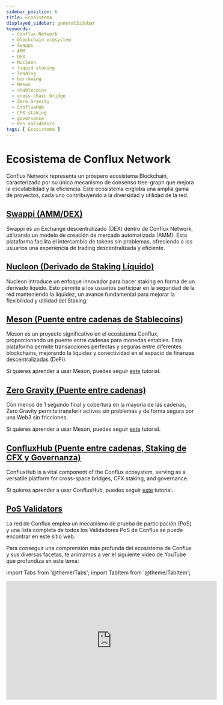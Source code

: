 ```yaml
---
sidebar_position: 6
title: Ecosistema
displayed_sidebar: generalSidebar
keywords:
  - Conflux Network
  - blockchain ecosystem
  - Swappi
  - AMM
  - DEX
  - Nucleon
  - liquid staking
  - lending
  - borrowing
  - Meson
  - stablecoins
  - cross-chain bridge
  - Zero Gravity
  - ConfluxHub
  - CFX staking
  - governance
  - PoS validators
tags: [ Ecosistema ]
---
```


# Ecosistema de Conflux Network

Conflux Network representa un próspero ecosistema Blockchain, caracterizado por su único mecanismo de consenso tree-graph que mejora la escalabilidad y la eficiencia. Este ecosistema engloba una amplia gama de proyectos, cada uno contribuyendo a la diversidad y utilidad de la red.

## [Swappi (AMM/DEX)](https://swappi.io/)

Swappi es un Exchange descentralizado (DEX) dentro de Conflux Network, utilizando un modelo de creación de mercado automatizada (AMM). Esta plataforma facilita el intercambio de tokens sin problemas, ofreciendo a los usuarios una experiencia de trading descentralizada y eficiente.

## [Nucleon (Derivado de Staking Líquido)](https://www.nucleon.space/)

Nucleon introduce un enfoque innovador para hacer staking en forma de un derivado líquido. Esto permite a los usuarios participar en la seguridad de la red manteniendo la liquidez, un avance fundamental para mejorar la flexibilidad y utilidad del Staking.

## [Meson (Puente entre cadenas de Stablecoins)](https://meson.fi/)

Meson es un proyecto significativo en el ecosistema Conflux, proporcionando un puente entre cadenas para monedas estables. Esta plataforma permite transacciones perfectas y seguras entre diferentes blockchains, mejorando la liquidez y conectividad en el espacio de finanzas descentralizadas (DeFi).

Si quieres aprender a usar Meson, puedes seguir [este](../tutorials/transferring-funds/across-chains/transfer-stablecoins-across-chains-using-meson.md) tutorial.

## [Zero Gravity (Puente entre cadenas)](https://portal.zglabs.org/)

Con menos de 1 segundo final y cobertura en la mayoría de las cadenas, Zero Gravity permite transferir activos sin problemas y de forma segura por una Web3 sin fricciones.

Si quieres aprender a usar Meson, puedes seguir [este](../tutorials/transferring-funds/across-chains/zero-gravity.md) tutorial.

## [ConfluxHub (Puente entre cadenas, Staking de CFX y Governanza)](https://confluxhub.io/)

ConfluxHub is a vital component of the Conflux ecosystem, serving as a versatile platform for cross-space bridges, CFX staking, and governance.

Si quieres aprender a usar ConfluxHub, puedes seguir [este](../tutorials/transferring-funds/transfer-funds-across-spaces.md) tutorial.

## [PoS Validators](https://conflux-pos-validators.org)

La red de Conflux emplea un mecanismo de prueba de participación (PoS) y una lista completa de todos los Validadores PoS de Conflux se puede encontrar en este sitio web.

Para conseguir una comprensión más profunda del ecosistema de Conflux y sus diversas facetas, te animamos a ver el siguiente vídeo de YouTube que profundiza en este tema:

import Tabs from '@theme/Tabs';
import TabItem from '@theme/TabItem';

<Tabs>
  <TabItem value="youtube" label="Conflux Ecosystem">
    <iframe width="560" height="315" src="https://www.youtube.com/embed/fTdpAD50ORk?si=CmZkv3YEHcVJrMah" title="YouTube video player" frameborder="0" allow="accelerometer; autoplay; clipboard-write; encrypted-media; gyroscope; picture-in-picture; web-share" allowfullscreen>
    </iframe>
  </TabItem>
</Tabs>
